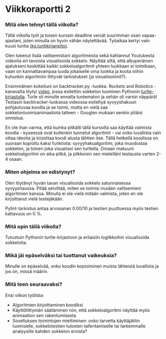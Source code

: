 # Viikkoraportti 2

### Mitä olen tehnyt tällä viikolla?

Tällä viikolla työt ja toisen kurssin deadline veivät suurimman osan vapaa-ajastani, joten minulla on hyvin vähän näytettävää. Työaikaa kertyi vain kuusi tuntia [(ks.tuntikirjanpito)](https://github.com/KatjaKvintus/maze_generation/blob/main/dokumentaatio/tuntikirjanpito.md).

Olen lukenut lisää valitsemistani algoritmeista sekä kahlannut Youtubesta videoita eri tavoista visualisoida sokkelo. Näyttää siltä, että alkuperäinen ajatukseni keskittää kaikki sokkeloalgoritmit yhteen luokkaan ei toimikaan, vaan on kannattavampaa luoda jokaiselle oma luokka ja koota niihin kuhunkin algoritmiin liittyvät tarkistukset (ja visualisoinnit?). 

Ensimmäinen kokeiluni on backtracker.py -luokka. Rockets and Robotics -kanavalta löytyi [video](https://www.youtube.com/watch?v=jZQ31-4_8KM&t=216s), jossa esitettiin sokkelon luominen Pythonin [turtle-kirjastolla](https://docs.python.org/3/library/turtle.html). Turle oli minulle ennalta tuntematon ja sehän oli varsin näppärä! Testasin backtracker-luokassa videossa esiteltyä syvyyshakuun pohjautuvaa koodia ja se toimii, mutta en vielä saa sokkelonluomisanimaatiota talteen - Googlen mukaan senkin pitäisi onnistua. 

En ole ihan varma, että kuinka pitkälti tällä kurssilla saa käyttää valmista koodia - kyseessä ovat kuitenkin tunnetut algoritmit - vai onko luvallista vain ottaa ideoita ja kirjoittaa koodi alusta lähtien itse. Tällä hetkellä koodissa on suoraan kopioitu kaksi funktiota: syvyyhakualgoritmi, joka muodostaa sokkelon, ja toinen joka visualisoi sen turtlella. Omaan makuuni sokkeloalgoritmi on aika pitkä, ja pilkkoisin sen mielelläni testausta varten 2-4 osaan. 


### Miten ohjelma on edistynyt?

Olen löytänyt hyvän tavan visualisoida sokkelo satunnaisessa syvyyshaussa. Pitää selvittää, miten se toimisi muiden valitsemieni algoritmien kanssa. Minulla ei ole vielä mitään valmista, joten en ole kirjoittanut vielä testejäkään. 

Pylint-tarkistus antaa arvosanan 0.00/10 ja testien puuttuessa myös testien kattavuus on 0 %.


### Mitä opin tällä viikolla?

Tutustuin Pythonin turtle-kirjastoon ja erilaisiin logiikkoihin visualisoida sokkeloita.


### Mikä jäi epäselväksi tai tuottanut vaikeuksia? 

Minulle on epäselvää, onko koodin kopioiminen muista lähteistä luvallista ja jos on, missä määrin. 


### Mitä teen seuraavaksi?

Ensi viikon työlista:
- Algoritmien kirjoittaminen koodiksi
- Käyttöliittymän säätäminen niin, että sokkeloalgoritmi näyttää myös animaation sen rakentumisesta
- Sovelluksen toimintojen miettiminen: onko tarvetta käyttäjätilin luomiselle, sokkelotestien tulosten tallentamiselle tai tarkemmalle analyysille kahden sokkelon eroista? 
